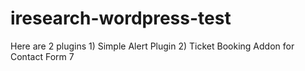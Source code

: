 # iresearch-wordpress-test
Here are 2 plugins 1) Simple Alert Plugin 2) Ticket Booking Addon for Contact Form 7

